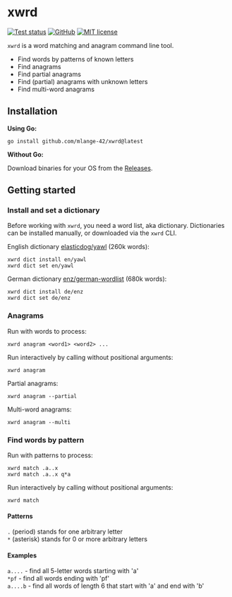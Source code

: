 # xwrd

[![Test status](https://github.com/mlange-42/xwrd/actions/workflows/tests.yml/badge.svg)](https://github.com/mlange-42/xwrd/actions/workflows/tests.yml)
[![GitHub](https://img.shields.io/badge/github-repo-blue?logo=github)](https://github.com/mlange-42/xwrd)
[![MIT license](https://img.shields.io/github/license/mlange-42/xwrd)](https://github.com/mlange-42/xwrd/blob/main/LICENSE)

`xwrd` is a word matching and anagram command line tool.

* Find words by patterns of known letters
* Find anagrams
* Find partial anagrams
* Find (partial) anagrams with unknown letters
* Find multi-word anagrams

## Installation

**Using Go:**

```shell
go install github.com/mlange-42/xwrd@latest
```

**Without Go:**

Download binaries for your OS from the [Releases](https://github.com/mlange-42/xwrd/releases/).


## Getting started

### Install and set a dictionary

Before working with `xwrd`, you need a word list, aka dictionary.
Dictionaries can be installed manually, or downloaded via the `xwrd` CLI.

English dictionary [elasticdog/yawl](https://github.com/elasticdog/yawl) (260k words):

```shell
xwrd dict install en/yawl
xwrd dict set en/yawl
```

German dictionary [enz/german-wordlist](https://github.com/enz/german-wordlist) (680k words):

```shell
xwrd dict install de/enz
xwrd dict set de/enz
```

### Anagrams

Run with words to process:

```shell
xwrd anagram <word1> <word2> ...
```

Run interactively by calling without positional arguments:

```shell
xwrd anagram
```

Partial anagrams:

```shell
xwrd anagram --partial
```

Multi-word anagrams:

```shell
xwrd anagram --multi
```

### Find words by pattern

Run with patterns to process:

```shell
xwrd match .a..x
xwrd match .a..x q*a
```

Run interactively by calling without positional arguments:

```shell
xwrd match
```

#### Patterns

`.` (period) stands for one arbitrary letter  
`*` (asterisk) stands for 0 or more arbitrary letters

#### Examples

`a....` - find all 5-letter words starting with 'a'  
`*pf` - find all words ending with 'pf'  
`a....b` - find all words of length 6 that start with 'a' and end with 'b'
